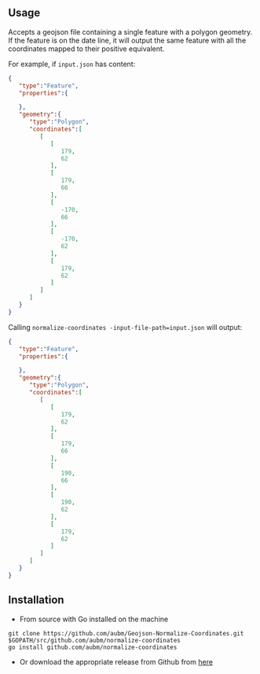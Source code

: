 ## Usage

Accepts a geojson file containing a single feature with a polygon geometry.
If the feature is on the date line, it will output the same feature with all the coordinates mapped to their positive equivalent.

For example, if `input.json` has content:

```json
{
   "type":"Feature",
   "properties":{

   },
   "geometry":{
      "type":"Polygon",
      "coordinates":[
         [
            [
               179,
               62
            ],
            [
               179,
               66
            ],
            [
               -170,
               66
            ],
            [
               -170,
               62
            ],
            [
               179,
               62
            ]
         ]
      ]
   }
}
```

Calling `normalize-coordinates -input-file-path=input.json` will output:

```json
{
   "type":"Feature",
   "properties":{

   },
   "geometry":{
      "type":"Polygon",
      "coordinates":[
         [
            [
               179,
               62
            ],
            [
               179,
               66
            ],
            [
               190,
               66
            ],
            [
               190,
               62
            ],
            [
               179,
               62
            ]
         ]
      ]
   }
}
```

## Installation

- From source with Go installed on the machine

```
git clone https://github.com/aubm/Geojson-Normalize-Coordinates.git $GOPATH/src/github.com/aubm/normalize-coordinates
go install github.com/aubm/normalize-coordinates
```

- Or download the appropriate release from Github from [here](https://github.com/aubm/Geojson-Normalize-Coordinates/releases)
